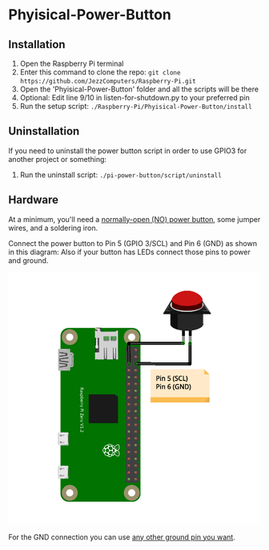 # Phyisical-Power-Button
## Installation

1. Open the Raspberry Pi terminal
1. Enter this command to clone the repo: `git clone https://github.com/JezzComputers/Raspberry-Pi.git`
2. Open the 'Phyisical-Power-Button' folder and all the scripts will be there
4. Optional: Edit line 9/10 in listen-for-shutdown.py to your preferred pin
5. Run the setup script: `./Raspberry-Pi/Phyisical-Power-Button/install`

## Uninstallation

If you need to uninstall the power button script in order to use GPIO3 for another project or something:

1. Run the uninstall script: `./pi-power-button/script/uninstall`

## Hardware

At a minimum, you'll need a [normally-open (NO) power button](https://www.amazon.com/weideer-MomentaryPush-Waterproof-Mounting-M-12-POWER-T-R-X/dp/B095S6VTHS/ref=sr_1_14?crid=3VULKU8TYQ92A&keywords=momentary%2Bpush%2Bbutton%2Bwith%2Bwires&qid=1680087678&sprefix=momentery%2Bpush%2Bbutton%2Bwith%2Bwires%2Caps%2C509&sr=8-14&th=1), some jumper wires, and a soldering iron.

Connect the power button to Pin 5 (GPIO 3/SCL) and Pin 6 (GND) as shown in this diagram:
Also if your button has LEDs connect those pins to power and ground.

![Connection Diagram](https://raw.githubusercontent.com/JezzComputers/Raspberry-Pi/main/Phyisical-Power-Button/pinout.png)

For the GND connection you can use [any other ground pin you want](https://pinout.xyz/).
